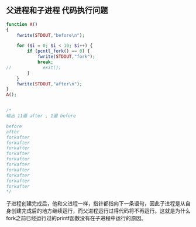 ## 父进程和子进程 代码执行问题

```php
function A()
{
    fwrite(STDOUT,"before\n");

    for ($i = 0; $i < 10; $i++) {
        if (pcntl_fork() == 0) {
            fwrite(STDOUT,"fork");
            break;
//            exit();
        }
    }
    fwrite(STDOUT,"after\n");
}
A();


/*
输出 11遍 after , 1遍 before

before
after
forkafter
forkafter
forkafter
forkafter
forkafter
forkafter
forkafter
forkafter
forkafter
forkafter
*/

```

子进程创建完成后，他和父进程一样，指针都指向下一条语句，因此子进程是从自身创建完成后的地方继续运行，而父进程运行过得代码将不再运行。这就是为什么fork之前已经运行过的printf函数没有在子进程中运行的原因。




